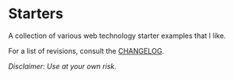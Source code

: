 Starters
========

A collection of various web technology starter examples that I like.

For a list of revisions, consult the [CHANGELOG](CHANGELOG.md).

*Disclaimer: Use at your own risk.*
